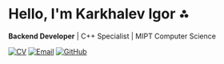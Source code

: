 # Hello, I'm Karkhalev Igor ⁂

**Backend Developer** | C++ Specialist | MIPT Computer Science

[![CV](https://img.shields.io/badge/📄_CV-PDF-important?style=for-the-badge&logo=adobeacrobatreader)](CV.pdf)
[![Email](https://img.shields.io/badge/📧_Email-karkhalev.iv@phystech.edu-critical?style=for-the-badge&logo=gmail)](mailto:karkhalev.iv@phystech.edu)
[![GitHub](https://img.shields.io/badge/💻_GitHub-kxigor-inactive?style=for-the-badge&logo=github)](https://github.com/kxigor)